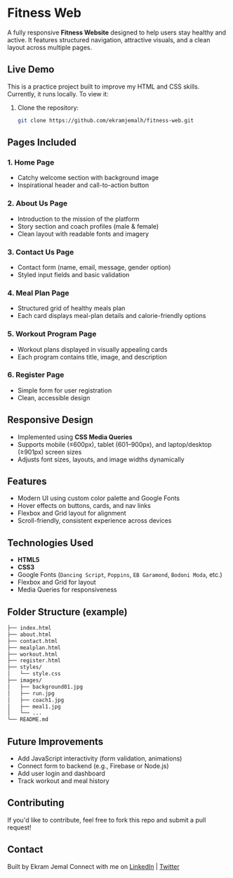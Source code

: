 # Fitness Web

A fully responsive **Fitness Website** designed to help users stay healthy and active. It features structured navigation, attractive visuals, and a clean layout across multiple pages.

## Live Demo

This is a practice project built to improve my HTML and CSS skills.  
Currently, it runs locally. To view it:

1. Clone the repository:
   ```bash
   git clone https://github.com/ekramjemalh/fitness-web.git
   ```

## Pages Included

### 1. Home Page

- Catchy welcome section with background image
- Inspirational header and call-to-action button

### 2. About Us Page

- Introduction to the mission of the platform
- Story section and coach profiles (male & female)
- Clean layout with readable fonts and imagery

### 3. Contact Us Page

- Contact form (name, email, message, gender option)
- Styled input fields and basic validation

### 4. Meal Plan Page

- Structured grid of healthy meals plan
- Each card displays meal-plan details and calorie-friendly options

### 5. Workout Program Page

- Workout plans displayed in visually appealing cards
- Each program contains title, image, and description

### 6. Register Page

- Simple form for user registration
- Clean, accessible design

## Responsive Design

- Implemented using **CSS Media Queries**
- Supports mobile (≤600px), tablet (601–900px), and laptop/desktop (≥901px) screen sizes
- Adjusts font sizes, layouts, and image widths dynamically

## Features

- Modern UI using custom color palette and Google Fonts
- Hover effects on buttons, cards, and nav links
- Flexbox and Grid layout for alignment
- Scroll-friendly, consistent experience across devices

## Technologies Used

- **HTML5**
- **CSS3**
- Google Fonts (`Dancing Script`, `Poppins`, `EB Garamond`, `Bodoni Moda`, etc.)
- Flexbox and Grid for layout
- Media Queries for responsiveness

## Folder Structure (example)

```bash
├── index.html
├── about.html
├── contact.html
├── mealplan.html
├── workout.html
├── register.html
├── styles/
│   └── style.css
├── images/
│   ├── background01.jpg
│   ├── run.jpg
│   ├── coach1.jpg
│   ├── meal1.jpg
│   └── ...
└── README.md
```

## Future Improvements

- Add JavaScript interactivity (form validation, animations)
- Connect form to backend (e.g., Firebase or Node.js)
- Add user login and dashboard
- Track workout and meal history

## Contributing

If you'd like to contribute, feel free to fork this repo and submit a pull request!

## Contact

Built by Ekram Jemal
Connect with me on [LinkedIn](@EkramJemalH) | [Twitter](@ekjemal)
